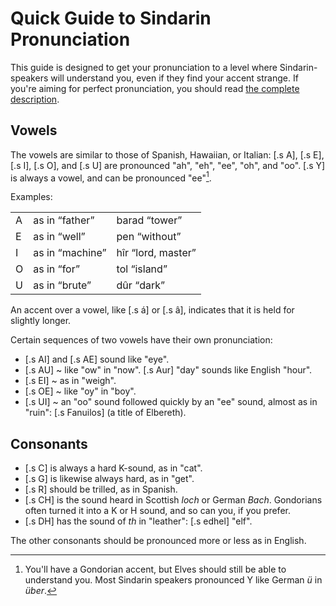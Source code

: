 # Quick Guide to Sindarin Pronunciation

This guide is designed to get your pronunciation to a level where Sindarin-speakers will understand you, even if they find your accent strange. If you're aiming for perfect pronunciation, you should read [the complete description](./pronunciation-complete.html).

## Vowels

The vowels are similar to those of Spanish, Hawaiian, or Italian: [.s A], [.s E], [.s I], [.s O], and [.s U] are pronounced "ah", "eh", "ee", "oh", and "oo". [.s Y] is always a vowel, and can be pronounced "ee"[^gondorian-y].

Examples:

<table class="pronunciation">
<tbody>
  <tr>
    <td><span class="s">A</span></td>
    <td>as in &ldquo;f<span class="hi">a</span>ther&rdquo;</td>
    <td><span class="s">barad</span> <q>tower</q></td>
  </tr>
  <tr>
    <td><span class="s">E</span></td>
    <td>as in &ldquo;w<span class="hi">e</span>ll&rdquo;</td>
    <td><span class="s">pen</span> <q>without</q></td>
  </tr>
  <tr>
    <td><span class="s">I</span></td>
    <td>as in &ldquo;mach<span class="hi">i</span>ne&rdquo;</td>
    <td><span class="s">hîr</span> <q>lord, master</q></td>
  </tr>
  <tr>
    <td><span class="s">O</span></td>
    <td>as in &ldquo;f<span class="hi">o</span>r&rdquo;</td>
    <td><span class="s">tol</span> <q>island</q></td>
  </tr>
  <tr>
    <td><span class="s">U</span></td>
    <td>as in &ldquo;br<span class="hi">u</span>te&rdquo;</td>
    <td><span class="s">dûr</span> <q>dark</q></td>
  </tr>
</tbody>
</table>

An accent over a vowel, like [.s á] or [.s â], indicates that it is held for slightly longer.

Certain sequences of two vowels have their own pronunciation:

- [.s AI] and [.s AE] sound like "eye".
- [.s AU] ~ like "ow" in "now". [.s Aur] "day" sounds like English "hour".
- [.s EI] ~ as in "weigh".
- [.s OE] ~ like "oy" in "boy".
- [.s UI] ~ an "oo" sound followed quickly by an "ee" sound, almost as in "ruin": [.s Fanuilos] (a title of Elbereth).

## Consonants

- [.s C] is always a hard K-sound, as in "cat".
- [.s G] is likewise always hard, as in "get".
- [.s R] should be trilled, as in Spanish.
- [.s CH] is the sound heard in Scottish _loch_ or German _Bach_. Gondorians often turned it into a K or H sound, and so can you, if you prefer.
- [.s DH] has the sound of _th_ in "leather": [.s edhel] "elf".

The other consonants should be pronounced more or less as in English.

[^gondorian-y]: You'll have a Gondorian accent, but Elves should still be able to understand you. Most Sindarin speakers pronounced Y like German _ü_ in _über_.
